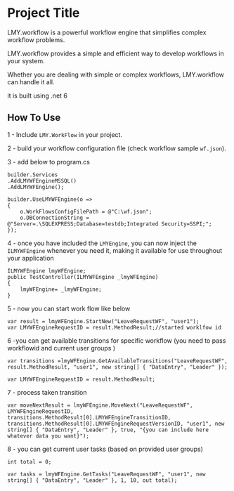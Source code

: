 
# Project Title

LMY.workflow is a powerful workflow engine that simplifies complex workflow problems.

LMY.workflow provides a simple and efficient way to develop workflows in your system.

Whether you are dealing with simple or complex workflows, LMY.workflow can handle it all.

it is built using .net 6

## How To Use

1 - Include ```LMY.WorkFlow``` in your project.

2 - build your workflow configuration file (check workflow sample ```wf.json```).

3 - add below to program.cs 

```
builder.Services
.AddLMYWFEngineMSSQL()
.AddLMYWFEngine();

builder.UseLMYWFEngine(o =>
{
    o.WorkFlowsConfigFilePath = @"C:\wf.json";
    o.DBConnectionString = @"Server=.\SQLEXPRESS;Database=testdb;Integrated Security=SSPI;";
});
```
4 - once you have included the ```LMYEngine```, you can now inject the ```ILMYWFEngine``` whenever you need it, making it available for use throughout your application
```
ILMYWFEngine lmyWFEngine;
public TestController(ILMYWFEngine _lmyWFEngine)
{
    lmyWFEngine= _lmyWFEngine;
}
```

5 - now you can start work flow like below

```
var result = lmyWFEngine.StartNew("LeaveRequestWF", "user1");
var LMYWFEngineRequestID = result.MethodResult;//started worklfow id
```

6 -you can get available transitions for specific workflow (you need to pass workflowid and current user groups ) 

```
var transitions =lmyWFEngine.GetAvailableTransitions("LeaveRequestWF", result.MethodResult, "user1", new string[] { "DataEntry", "Leader" });

var LMYWFEngineRequestID = result.MethodResult;
```

7 - process taken transition  
```
var moveNextResult = lmyWFEngine.MoveNext("LeaveRequestWF", LMYWFEngineRequestID, transitions.MethodResult[0].LMYWFEngineTransitionID, transitions.MethodResult[0].LMYWFEngineRequestVersionID, "user1", new string[] { "DataEntry", "Leader" }, true, "{you can include here whatever data you want}");
```


8 - you can get current user tasks (based on provided user groups) 
```
int total = 0;

var tasks = lmyWFEngine.GetTasks("LeaveRequestWF", "user1", new string[] { "DataEntry", "Leader" }, 1, 10, out total);
```



